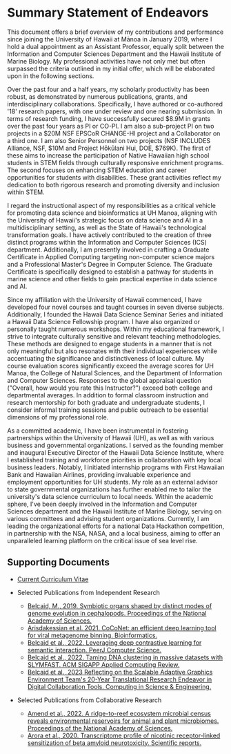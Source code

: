 # Summary Statement of Endeavors



This document offers a brief overview of my contributions and performance since joining the University of Hawaii at Mānoa in January 2019, where I hold a dual appointment as an Assistant Professor, equally split between the Information and Computer Sciences Department and the Hawaii Institute of Marine Biology. My professional activities have not only met but often surpassed the criteria outlined in my initial offer, which will be elaborated upon in the following sections.

Over the past four and a half years, my scholarly productivity has been robust, as demonstrated by numerous publications, grants, and interdisciplinary collaborations. Specifically, I have authored or co-authored '18' research papers, with one under review and one nearing submission. In terms of research funding, I have successfully secured $8.9M in grants over the past four years as PI or CO-PI. I am also a sub-project PI on two projects in a $20M NSF EPSCoR CHANGE-HI project and a Collaborator on a third one. I am also Senior Personnel on two projects (NSF INCLUDES Alliance, NSF, $10M and Project Hōkūlani Hui, DOE, $769K). The first of these aims to increase the participation of Native Hawaiian high school students in STEM fields through culturally responsive enrichment programs. The second focuses on enhancing STEM education and career opportunities for students with disabilities. These grant activities reflect my dedication to both rigorous research and promoting diversity and inclusion within STEM.

I regard the instructional aspect of my responsibilities as a critical vehicle for promoting data science and bioinformatics at UH Manoa, aligning with the University of Hawaii's strategic focus on data science and AI in a multidisciplinary setting, as well as the State of Hawaii's technological transformation goals. I have actively contributed to the creation of three distinct programs within the Information and Computer Sciences (ICS) department. Additionally, I am presently involved in crafting a Graduate Certificate in Applied Computing targeting non-computer science majors and a Professional Master's Degree in Computer Science. The Graduate Certificate is specifically designed to establish a pathway for students in marine science and other fields to gain practical expertise in data science and AI.


Since my affiliation with the University of Hawaii commenced, I have developed four novel courses and taught courses in seven diverse subjects. Additionally, I founded the Hawaii Data Science Seminar Series and initiated a Hawaii Data Science Fellowship program. I have also organized or personally taught numerous workshops. Within my educational framework, I strive to integrate culturally sensitive and relevant teaching methodologies. These methods are designed to engage students in a manner that is not only meaningful but also resonates with their individual experiences while accentuating the significance and distinctiveness of local culture. My course evaluation scores significantly exceed the average scores for UH Manoa, the College of Natural Sciences, and the Department of Information and Computer Sciences. Responses to the global appraisal question ("Overall, how would you rate this Instructor?") exceed both college and departmental averages. In addition to formal classroom instruction and research mentorship for both graduate and undergraduate students, I consider informal training sessions and public outreach to be essential dimensions of my professional role. 

As a committed academic, I have been instrumental in fostering partnerships within the University of Hawaii (UH), as well as with various business and governmental organizations. I served as the founding member and inaugural Executive Director of the Hawaii Data Science Institute, where I established training and workforce priorities in collaboration with key local business leaders. Notably, I initiated internship programs with First Hawaiian Bank and Hawaiian Airlines, providing invaluable experience and employment opportunities for UH students. My role as an external advisor to state governmental organizations has further enabled me to tailor the university's data science curriculum to local needs. Within the academic sphere, I've been deeply involved in the Information and Computer Sciences department and the Hawaii Institute of Marine Biology, serving on various committees and advising student organizations. Currently, I am leading the organizational efforts for a national Data Hackathon competition, in partnership with the NSA, NASA, and a local business, aiming to offer an unparalleled learning platform on the critical issue of sea level rise.

## Supporting Documents


* [Current Curriculum Vitae](https://www.dropbox.com/scl/fi/8a18s3owee9ftw10hstg1/mahdi_belcaid_resume.pdf?rlkey=6rdim7ch05q5o4o6vuetvuk5k&dl=1)


* Selected Publications from Independent Research
  * [Belcaid, M., 2019. Symbiotic organs shaped by distinct modes of genome evolution in cephalopods. Proceedings of the National Academy of Sciences.](https://www.dropbox.com/scl/fi/iys12zrn4gvi1wewuc68s/pnas.1817322116.pdf?rlkey=s5b9b6mhg0wgqvurrcddyfc37&dl=1)
  * [Arisdakessian et al. 2021. CoCoNet: an efficient deep learning tool for viral metagenome binning. Bioinformatics.](https://www.dropbox.com/scl/fi/92mmd5mpijbj75z50mu4n/btab213.pdf?rlkey=2tkfulky1is757r7wc4gm915o&dl=1)
  * [Belcaid et al., 2022. Leveraging deep contrastive learning for semantic interaction. PeerJ Computer Science.](https://www.dropbox.com/s/30dkgz87tdqdzmu/peerj-cs-925.pdf?dl=1)  
  * [Belcaid et al., 2022. Taming DNA clustering in massive datasets with SLYMFAST. ACM SIGAPP Applied Computing Review.](https://www.dropbox.com/scl/fi/szgbk23c2bc1q6epmw3pf/ACR_FULL.pdf?rlkey=sokp547m1ukukovb1im7wpop1&dl=1)
  * [Belcaid et al., 2023 Reflecting on the Scalable Adaptive Graphics Environment Team's 20-Year Translational Research Endeavor in Digital Collaboration Tools. Computing in Science & Engineering.](https://www.dropbox.com/scl/fi/f5i5caocwfp8c52aj2bwk/Reflecting_on_the_Scalable_Adaptive_Graphics_Environment_Teams_20-Year_Translational_Research_Endeavor_in_Digital_Collaboration_Tools.pdf?rlkey=hdaj0k3ninevvkc2eqe8wxd2m&dl=1)

* Selected Publications from Collaborative Research
  * [Amend et al., 2022. A ridge-to-reef ecosystem microbial census reveals environmental reservoirs for animal and plant microbiomes. Proceedings of the National Academy of Sciences.](https://www.dropbox.com/scl/fi/3d03ybcbpwdzifhysqask/pnas.2204146119.pdf?rlkey=oc7fdkjxejo5l60qkapebqjro&dl=1)
  * [Arora et al., 2020. Transcriptome profile of nicotinic receptor-linked sensitization of beta amyloid neurotoxicity. Scientific reports.](https://www.dropbox.com/scl/fi/75nyatozp9dnnrp67v8ay/s41598-020-62726-0.pdf?rlkey=rnj74jdbfreh0d7utdm042p2z&dl=1)





